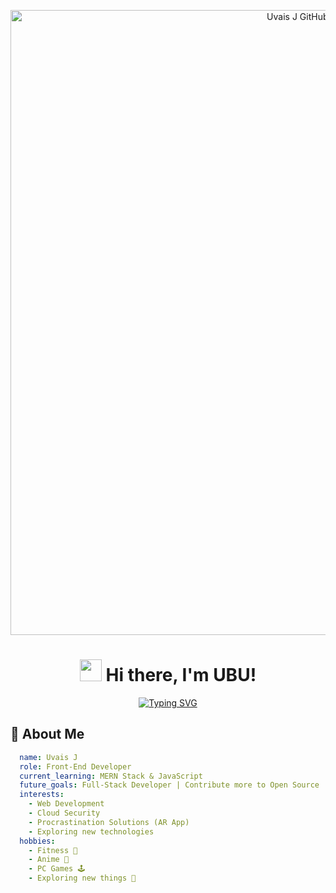 
<p align="center">
  <img src="https://i.redd.it/czpc7vw5jeh11.png" alt="Uvais J GitHub Profile Banner" width="1000px">
</p>


<h1 align="center">
  <img src="https://media.giphy.com/media/hvRJCLFzcasrR4ia7z/giphy.gif" width="35px"> 
  Hi there, I'm UBU!
</h1>
<p align="center">
  <a href="https://github.com/uvais-j">
    <img src="https://readme-typing-svg.herokuapp.com?font=Fira+Code&color=%2300F700&size=22&duration=3000&center=true&lines=Frontend+Developer;MERN+Stack+Learner;Cloud+Security+Explorer;Anime+Fan;Open+Source+Enthusiast" alt="Typing SVG">
  </a>
</p>

## 🚀 About Me

```yaml
  name: Uvais J
  role: Front-End Developer
  current_learning: MERN Stack & JavaScript
  future_goals: Full-Stack Developer | Contribute more to Open Source
  interests:
    - Web Development
    - Cloud Security
    - Procrastination Solutions (AR App)
    - Exploring new technologies
  hobbies:
    - Fitness 💪
    - Anime 🎥
    - PC Games 🕹️
    - Exploring new things 🚀
